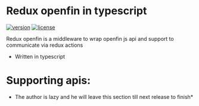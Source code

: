 # Redux openfin in typescript
[![version][version-badge]][CHANGELOG] [![license][license-badge]][LICENSE]


Redux openfin is a middleware to wrap openfin js api and support to communicate via redux actions

* Written in typescript

# Supporting apis:
* The author is lazy and he will leave this section till next release to finish*

[LICENSE]: ./LICENSE.md
[CHANGELOG]: ./CHANGELOG.md

[version-badge]: https://img.shields.io/badge/version-0.10.5-blue.svg
[license-badge]: https://img.shields.io/badge/license-MIT-blue.svg